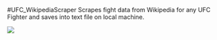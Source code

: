 #UFC_WikipediaScraper
Scrapes fight data from Wikipedia for any UFC Fighter and saves into text file on local machine.


![](https://media.giphy.com/media/VdF8FoM4ZbNcuc04kH/giphy.gif)
